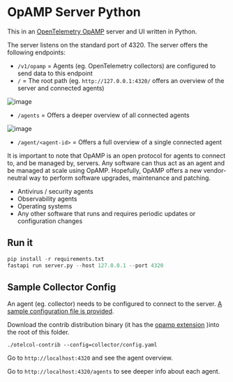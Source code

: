 # OpAMP Server Python

This in an [OpenTelemetry OpAMP](https://opentelemetry.io/docs/specs/opamp/) server and UI written in Python.

The server listens on the standard port of 4320.
The server offers the following endpoints:

* `/v1/opamp` = Agents (eg. OpenTelemetry collectors) are configured to send data to this endpoint
* `/` = The root path (eg. `http://127.0.0.1:4320/` offers an overview of the server and connected agents)
  
![image](https://github.com/user-attachments/assets/d76d1d89-1632-41be-90df-c99a2120f4aa)


* `/agents` = Offers a deeper overview of all connected agents

![image](https://github.com/user-attachments/assets/49ae48c4-eb97-45bd-b6e9-95cc4c413488)


* `/agent/<agent-id>` = Offers a full overview of a single connected agent

It is important to note that OpAMP is an open protocol for agents to connect to, and be managed by, servers. Any software can thus act as an agent and be managed at scale using OpAMP.
Hopefully, OpAMP offers a new vendor-neutral way to perform software upgrades, maintenance and patching.

- Antivirus / security agents
- Observability agents
- Operating systems
- Any other software that runs and requires periodic updates or configuration changes

## Run it

```py
pip install -r requirements.txt
fastapi run server.py --host 127.0.0.1 --port 4320
```

## Sample Collector Config
An agent (eg. collector) needs to be configured to connect to the server. [A sample configuration file is provided](https://github.com/agardnerIT/opamp-server-py/blob/main/collector/config.yaml).

Download the contrib distribution binary (it has the [opamp extension](https://github.com/open-telemetry/opentelemetry-collector-contrib/tree/main/extension/opampextension) )into the root of this folder. 

```
./otelcol-contrib --config=collector/config.yaml
```

Go to `http://localhost:4320` and see the agent overview.

Go to `http://localhost:4320/agents` to see deeper info about each agent.